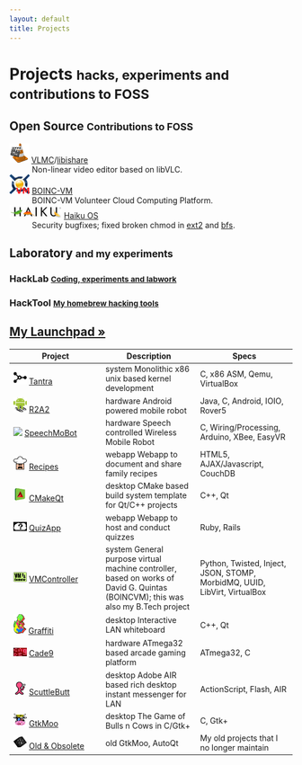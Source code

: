 ```yaml
---
layout: default
title: Projects
---
```


<div class="page-header">
  <h1 class="section">Projects <small>hacks, experiments and contributions to FOSS</small></h1>
</div>

<div class="row">
  <div class="span7">
    <h2>Open Source <small>Contributions to FOSS</small></h2>
    <dl>
      <dt><img src="/images/projects/vlmc-small.png"> <a href="http://trac.videolan.org/vlmc">VLMC</a>/<a href="https://github.com/rohityadav/libishare">libishare</a></dt>
      <dd>Non-linear video editor based on libVLC.</dd>
      <dt><img src="/images/projects/boincvm.png"> <a href="http://code.google.com/p/boincvm/">BOINC-VM</a></dt>
      <dd>BOINC-VM Volunteer Cloud Computing Platform.</dd>
      <dt><img src="/images/projects/haiku.png"> <a href="http://dev.haiku-os.org/ticket/6750">Haiku OS</a></dt>
      <dd>Security bugfixes; fixed broken chmod in <a href="http://cgit.haiku-os.org/haiku/commit/?id=hrev39379">ext2</a> and <a href="http://cgit.haiku-os.org/haiku/commit/?id=hrev39378">bfs</a>.</dd>
    </dl>
  </div>

  <div class="span7">
    <h2>Laboratory <small>and my experiments</small></h2>
    <h3>HackLab <small><a href="https://github.com/rohityadav/hacklab">Coding, experiments and labwork</a></small></h3>
    <h3>HackTool <small><a href="https://github.com/rohityadav/hacktools">My homebrew hacking tools</a></small></h3>
    <h2><a href="https://launchpad.net/~rohityadav/">My Launchpad »</a></h2>
  </div>
</div>

<table id="fancytable" class="zebra-striped bordered-table">
  <thead>
    <tr>
      <th style="min-width: 150px;" class="green header headerSortDown">Project</th>
      <th class="orange header">Description</th>
      <th class="blue header">Specs</th>
    </tr>
  </thead>
  <tbody>
    <tr>
      <td><img src="/images/projects/tantra-small.png"> <a href="/projects/tantra">Tantra</a></td>
      <td><span class="label important">system</span> Monolithic x86 unix based kernel development</td>
      <td>C, x86 ASM, Qemu, VirtualBox</td>
    </tr>
    <tr>
      <td><img src="/images/projects/r2a2-small.png"> <a href="/projects/r2a2">R2A2</a></td>
      <td><span class="label notice">hardware</span> Android powered mobile robot</td>
      <td>Java, C, Android, IOIO, Rover5</td>
    </tr>
    <tr>
      <td><img src="/images/projects/speechmobot-small.png"> <a href="/projects/speechmobot">SpeechMoBot</a></td>
      <td><span class="label notice">hardware</span> Speech controlled Wireless Mobile Robot</td>
      <td>C, Wiring/Processing, Arduino, XBee, EasyVR</td>
    </tr>
    <tr>
      <td><img src="/images/projects/recipes-small.png"> <a href="/projects/recipes">Recipes</a></td>
      <td><span class="label success">webapp</span> Webapp to document and share family recipes</td>
      <td>HTML5, AJAX/Javascript, CouchDB</td>
    </tr>
    <tr>
      <td><img src="/images/projects/cmakeqt-small.png"> <a href="/projects/cmakeqt">CMakeQt</a></td>
      <td><span class="label warning">desktop</span> CMake based build system template for Qt/C++ projects</td>
      <td>C++, Qt</td>
    </tr>
    <tr>
      <td><img src="/images/projects/quizapp-small.png"> <a href="/projects/quizapp">QuizApp</a></td>
      <td><span class="label success">webapp</span> Webapp to host and conduct quizzes</td>
      <td>Ruby, Rails</td>
    </tr>
    <tr>
      <td><img src="/images/projects/vmcontroller-small.png"> <a href="/projects/vmcontroller">VMController</a></td>
      <td><span class="label important">system</span> <a href="http://code.google.com/p/vmcontroller"></a> General purpose virtual machine controller, based on works of David G. Quintas (BOINCVM); this was also my B.Tech project</td>
      <td>Python, Twisted, Inject, JSON, STOMP, MorbidMQ, UUID, LibVirt, VirtualBox</td>
    </tr>
    <tr>
      <td><img src="/images/projects/graffiti-small.png"> <a href="/projects/graffiti">Graffiti</a></td>
      <td><span class="label warning">desktop</span> Interactive LAN whiteboard</td>
      <td>C++, Qt</td>
    </tr>
    <tr>
      <td><img src="/images/projects/cade9-small.png"> <a href="/projects/cade9">Cade9</a></td>
      <td><span class="label notice">hardware</span> ATmega32 based arcade gaming platform</td>
      <td>ATmega32, C</td>
    </tr>
    <tr>
      <td><img src="/images/projects/scuttlebutt-small.png"> <a href="/projects/scuttlebutt">ScuttleButt</a></td>
      <td><span class="label warning">desktop</span> Adobe AIR based rich desktop instant messenger for LAN</td>
      <td>ActionScript, Flash, AIR</td>
    </tr>
    <tr>
      <td><img src="/images/projects/gtkmoo-small.png"> <a href="/projects/gtkmoo">GtkMoo</a></td>
      <td><span class="label warning">desktop</span> The Game of Bulls n Cows in C/Gtk+</td>
      <td>C, Gtk+</td>
    </tr>
    <tr>
      <td><img src="/images/projects/obsolete-small.png"> <a href="/projects/old">Old & Obsolete</a></td>
      <td><span class="label">old</span> GtkMoo, AutoQt</td>
      <td>My old projects that I no longer maintain</td>
    </tr>
  </tbody>
</table>

